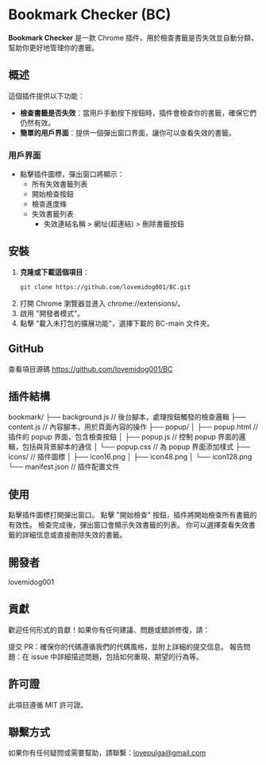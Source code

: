 # Bookmark Checker (BC)

**Bookmark Checker** 是一款 Chrome 插件，用於檢查書籤是否失效並自動分類，幫助你更好地管理你的書籤。

## 概述

這個插件提供以下功能：

- **檢查書籤是否失效**：當用戶手動按下按鈕時，插件會檢查你的書籤，確保它們仍然有效。
- **簡單的用戶界面**：提供一個彈出窗口界面，讓你可以查看失效的書籤。

### 用戶界面

- 點擊插件圖標，彈出窗口將顯示：
  - 所有失效書籤列表
  - 開始檢查按鈕
  - 檢查進度條
  - 失效書籤列表 
    - 失效連結名稱  >  網址(超連結)  >  刪除書籤按鈕

## 安裝

1. **克隆或下載這個項目**：
   ```bash
   git clone https://github.com/lovemidog001/BC.git
   ```
2. 打開 Chrome 瀏覽器並進入 chrome://extensions/。
3. 啟用 "開發者模式"。
4. 點擊 "載入未打包的擴展功能"，選擇下載的 BC-main 文件夾。

## GitHub
查看項目源碼 https://github.com/lovemidog001/BC

## 插件結構
bookmark/
├── background.js  // 後台腳本，處理按鈕觸發的檢查邏輯
├── content.js     // 內容腳本，用於頁面內容的操作
├── popup/
│   ├── popup.html  // 插件的 popup 界面，包含檢查按鈕
│   ├── popup.js    // 控制 popup 界面的邏輯，包括與背景腳本的通信
│   └── popup.css   // 為 popup 界面添加樣式
├── icons/         // 插件圖標
│   ├── icon16.png
│   ├── icon48.png
│   └── icon128.png
└── manifest.json  // 插件配置文件

## 使用
點擊插件圖標打開彈出窗口。
點擊 "開始檢查" 按鈕，插件將開始檢查所有書籤的有效性。
檢查完成後，彈出窗口會顯示失效書籤的列表。
你可以選擇查看失效書籤的詳細信息或直接刪除失效的書籤。

## 開發者
lovemidog001

## 貢獻
歡迎任何形式的貢獻！如果你有任何建議、問題或錯誤修復，請：

提交 PR：確保你的代碼遵循我們的代碼風格，並附上詳細的提交信息。
報告問題：在 issue 中詳細描述問題，包括如何重現、期望的行為等。

## 許可證
此項目遵循 MIT 許可證。

## 聯繫方式
如果你有任何疑問或需要幫助，請聯繫：lovepulga@gmail.com
